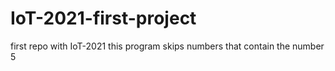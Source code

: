 # IoT-2021-first-project
first repo with IoT-2021
this program skips numbers that contain the number 5
